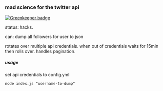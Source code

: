 ### mad science for the twitter api

[![Greenkeeper badge](https://badges.greenkeeper.io/kumavis/twitter-api-hacks.svg)](https://greenkeeper.io/)

status: hacks.

can: dump all followers for user to json

rotates over multiple api credentials.
when out of credentials waits for 15min then rolls over.
handles pagination.

##### usage

set api credentials to config.yml

```
node index.js "username-to-dump"
```